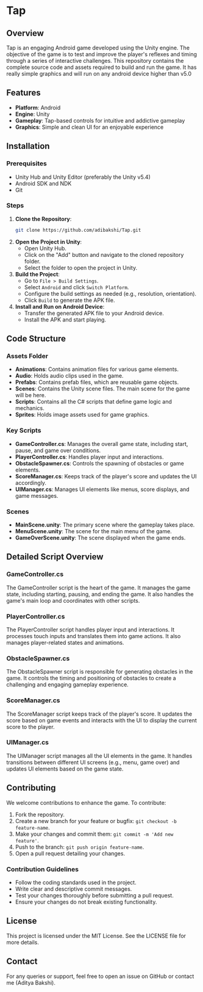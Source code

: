 # Tap

## Overview

Tap is an engaging Android game developed using the Unity engine. The objective of the game is to test and improve the player's reflexes and timing through a series of interactive challenges. This repository contains the complete source code and assets required to build and run the game.
It has really simple graphics and will run on any android device higher than v5.0

## Features

- **Platform**: Android
- **Engine**: Unity
- **Gameplay**: Tap-based controls for intuitive and addictive gameplay
- **Graphics**: Simple and clean UI for an enjoyable experience

## Installation

### Prerequisites

- Unity Hub and Unity Editor (preferably the Unity v5.4)
- Android SDK and NDK
- Git

### Steps

1. **Clone the Repository**:
    ```bash
    git clone https://github.com/adibakshi/Tap.git
    ```
2. **Open the Project in Unity**:
    - Open Unity Hub.
    - Click on the "Add" button and navigate to the cloned repository folder.
    - Select the folder to open the project in Unity.
3. **Build the Project**:
    - Go to `File > Build Settings`.
    - Select `Android` and click `Switch Platform`.
    - Configure the build settings as needed (e.g., resolution, orientation).
    - Click `Build` to generate the APK file.
4. **Install and Run on Android Device**:
    - Transfer the generated APK file to your Android device.
    - Install the APK and start playing.

## Code Structure

### Assets Folder

- **Animations**: Contains animation files for various game elements.
- **Audio**: Holds audio clips used in the game.
- **Prefabs**: Contains prefab files, which are reusable game objects.
- **Scenes**: Contains the Unity scene files. The main scene for the game will be here.
- **Scripts**: Contains all the C# scripts that define game logic and mechanics.
- **Sprites**: Holds image assets used for game graphics.

### Key Scripts

- **GameController.cs**: Manages the overall game state, including start, pause, and game over conditions.
- **PlayerController.cs**: Handles player input and interactions.
- **ObstacleSpawner.cs**: Controls the spawning of obstacles or game elements.
- **ScoreManager.cs**: Keeps track of the player's score and updates the UI accordingly.
- **UIManager.cs**: Manages UI elements like menus, score displays, and game messages.

### Scenes

- **MainScene.unity**: The primary scene where the gameplay takes place.
- **MenuScene.unity**: The scene for the main menu of the game.
- **GameOverScene.unity**: The scene displayed when the game ends.

## Detailed Script Overview

### GameController.cs

The GameController script is the heart of the game. It manages the game state, including starting, pausing, and ending the game. It also handles the game's main loop and coordinates with other scripts.

### PlayerController.cs

The PlayerController script handles player input and interactions. It processes touch inputs and translates them into game actions. It also manages player-related states and animations.

### ObstacleSpawner.cs

The ObstacleSpawner script is responsible for generating obstacles in the game. It controls the timing and positioning of obstacles to create a challenging and engaging gameplay experience.

### ScoreManager.cs

The ScoreManager script keeps track of the player's score. It updates the score based on game events and interacts with the UI to display the current score to the player.

### UIManager.cs

The UIManager script manages all the UI elements in the game. It handles transitions between different UI screens (e.g., menu, game over) and updates UI elements based on the game state.

## Contributing

We welcome contributions to enhance the game. To contribute:

1. Fork the repository.
2. Create a new branch for your feature or bugfix: `git checkout -b feature-name`.
3. Make your changes and commit them: `git commit -m 'Add new feature'`.
4. Push to the branch: `git push origin feature-name`.
5. Open a pull request detailing your changes.

### Contribution Guidelines

- Follow the coding standards used in the project.
- Write clear and descriptive commit messages.
- Test your changes thoroughly before submitting a pull request.
- Ensure your changes do not break existing functionality.

## License

This project is licensed under the MIT License. See the LICENSE file for more details.

## Contact

For any queries or support, feel free to open an issue on GitHub or contact me (Aditya Bakshi).

